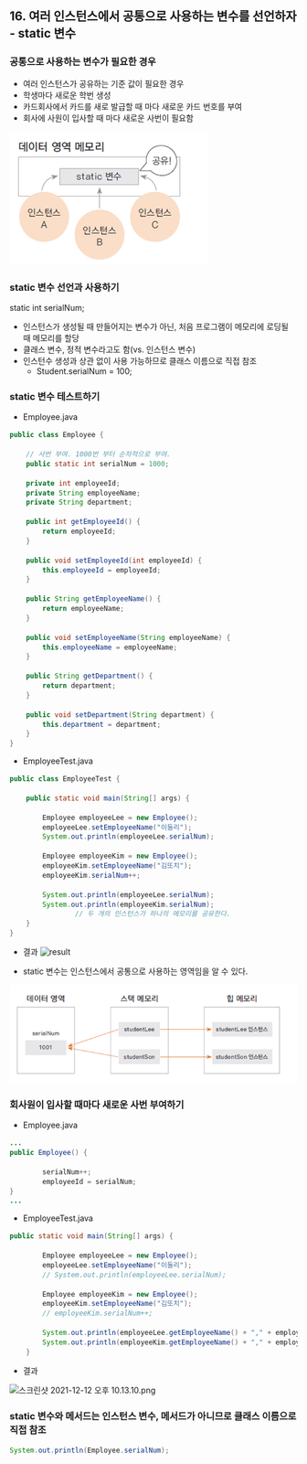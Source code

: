 ## 16. 여러 인스턴스에서 공통으로 사용하는 변수를 선언하자 - static 변수

### 공통으로 사용하는 변수가 필요한 경우

- 여러 인스턴스가 공유하는 기준 값이 필요한 경우
- 학생마다 새로운 학번 생성
- 카드회사에서 카드를 새로 발급할 때 마다 새로운 카드 번호를 부여
- 회사에 사원이 입사할 때 마다 새로운 사번이 필요함

![데이터영역메모리](/resources/image/데이터영역메모리.png)

### static 변수 선언과 사용하기

static int serialNum;

- 인스턴스가 생성될 때 만들어지는 변수가 아닌, 처음 프로그램이 메모리에 로딩될 때 메모리를 할당
- 클래스 변수, 정적 변수라고도 함(vs. 인스턴스 변수)
- 인스턴수 생성과 상관 없이 사용 가능하므로 클래스 이름으로 직접 참조
    - Student.serialNum = 100;

### static 변수 테스트하기

- Employee.java

```java
public class Employee {

    // 사번 부여. 1000번 부터 순차적으로 부여.
    public static int serialNum = 1000;

    private int employeeId;
    private String employeeName;
    private String department;

    public int getEmployeeId() {
        return employeeId;
    }

    public void setEmployeeId(int employeeId) {
        this.employeeId = employeeId;
    }

    public String getEmployeeName() {
        return employeeName;
    }

    public void setEmployeeName(String employeeName) {
        this.employeeName = employeeName;
    }

    public String getDepartment() {
        return department;
    }

    public void setDepartment(String department) {
        this.department = department;
    }
}
```

- EmployeeTest.java

```java
public class EmployeeTest {

    public static void main(String[] args) {

        Employee employeeLee = new Employee();
        employeeLee.setEmployeeName("이둘리");
        System.out.println(employeeLee.serialNum);

        Employee employeeKim = new Employee();
        employeeKim.setEmployeeName("김또치");
        employeeKim.serialNum++;

        System.out.println(employeeLee.serialNum);
        System.out.println(employeeKim.serialNum);
				// 두 개의 인스턴스가 하나의 메모리를 공유한다.
    }
}
```

- 결과
![result](https://s3.us-west-2.amazonaws.com/secure.notion-static.com/1b5cb815-d6ec-46a5-8d4e-b9d9a31076d2/%E1%84%89%E1%85%B3%E1%84%8F%E1%85%B3%E1%84%85%E1%85%B5%E1%86%AB%E1%84%89%E1%85%A3%E1%86%BA_2021-12-12_%E1%84%8B%E1%85%A9%E1%84%92%E1%85%AE_10.07.00.png?X-Amz-Algorithm=AWS4-HMAC-SHA256&X-Amz-Content-Sha256=UNSIGNED-PAYLOAD&X-Amz-Credential=AKIAT73L2G45EIPT3X45%2F20211214%2Fus-west-2%2Fs3%2Faws4_request&X-Amz-Date=20211214T083936Z&X-Amz-Expires=86400&X-Amz-Signature=6b2becc6186b1e8caac20870cb8527626d79bfe65da16155b1dec0b4a4341486&X-Amz-SignedHeaders=host&response-content-disposition=filename%20%3D%22%25E1%2584%2589%25E1%2585%25B3%25E1%2584%258F%25E1%2585%25B3%25E1%2584%2585%25E1%2585%25B5%25E1%2586%25AB%25E1%2584%2589%25E1%2585%25A3%25E1%2586%25BA%25202021-12-12%2520%25E1%2584%258B%25E1%2585%25A9%25E1%2584%2592%25E1%2585%25AE%252010.07.00.png%22&x-id=GetObject)

- static 변수는 인스턴스에서 공통으로 사용하는 영역임을 알 수 있다.

![메모리영역](/resources/image/메모리영역.png)

### 회사원이 입사할 때마다 새로운 사번 부여하기

- Employee.java

```java
...
public Employee() {

        serialNum++;
        employeeId = serialNum;
}
...
```

- EmployeeTest.java

```java
public static void main(String[] args) {

        Employee employeeLee = new Employee();
        employeeLee.setEmployeeName("이둘리");
        // System.out.println(employeeLee.serialNum);

        Employee employeeKim = new Employee();
        employeeKim.setEmployeeName("김또치");
        // employeeKim.serialNum++;

        System.out.println(employeeLee.getEmployeeName() + "," + employeeLee.getEmployeeId());
        System.out.println(employeeKim.getEmployeeName() + "," + employeeKim.getEmployeeId());
    }
```

- 결과

![스크린샷 2021-12-12 오후 10.13.10.png](https://s3.us-west-2.amazonaws.com/secure.notion-static.com/55f338ff-f358-44b5-9b5e-7398604bc670/%E1%84%89%E1%85%B3%E1%84%8F%E1%85%B3%E1%84%85%E1%85%B5%E1%86%AB%E1%84%89%E1%85%A3%E1%86%BA_2021-12-12_%E1%84%8B%E1%85%A9%E1%84%92%E1%85%AE_10.13.10.png?X-Amz-Algorithm=AWS4-HMAC-SHA256&X-Amz-Content-Sha256=UNSIGNED-PAYLOAD&X-Amz-Credential=AKIAT73L2G45EIPT3X45%2F20211214%2Fus-west-2%2Fs3%2Faws4_request&X-Amz-Date=20211214T084110Z&X-Amz-Expires=86400&X-Amz-Signature=6ee7e5bb4c80546bdffef49e933e11907cee2889b6b2744de8251bcd1884c686&X-Amz-SignedHeaders=host&response-content-disposition=filename%20%3D%22%25E1%2584%2589%25E1%2585%25B3%25E1%2584%258F%25E1%2585%25B3%25E1%2584%2585%25E1%2585%25B5%25E1%2586%25AB%25E1%2584%2589%25E1%2585%25A3%25E1%2586%25BA%25202021-12-12%2520%25E1%2584%258B%25E1%2585%25A9%25E1%2584%2592%25E1%2585%25AE%252010.13.10.png%22&x-id=GetObject)

### static 변수와 메서드는 인스턴스 변수, 메서드가 아니므로 클래스 이름으로 직접 참조

```java
System.out.println(Employee.serialNum);
```